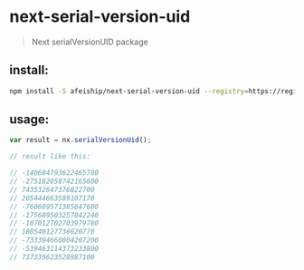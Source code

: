 # next-serial-version-uid
> Next serialVersionUID package

## install:
```bash
npm install -S afeiship/next-serial-version-uid --registry=https://registry.npm.taobao.org
```

## usage:
```js
var result = nx.serialVersionUid();

// result like this:

// -140684793622465780
// -275182058742165600
// 743532647376822700
// 205444663589107170
// -760689571385647600
// -175689503257042240
// -107012702703979780
// 180540127736620770
// -733394660804207200
// -539463114373233800
// 737339623528987100
```
